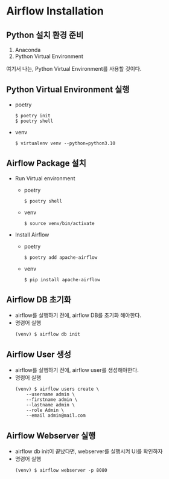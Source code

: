 # Airflow Installation

## Python 설치 환경 준비

1. Anaconda
2. Python Virtual Environment

여기서 나는, Python Virtual Environment를 사용할 것이다.

## Python Virtual Environment 실행

- poetry
  ```shell
  $ poetry init
  $ poetry shell
  ```
- venv
  ```shell
  $ virtualenv venv --python=python3.10
  ```

## Airflow Package 설치

- Run Virtual environment

  - poetry
    ```shell
    $ poetry shell
    ```
  - venv
    ```shell
    $ source venv/bin/activate
    ```

- Install Airflow
  - poetry
    ```shell
    $ poetry add apache-airflow
    ```
  - venv
    ```shell
    $ pip install apache-airflow
    ```

## Airflow DB 초기화

- airflow를 실행하기 전에, airflow DB를 초기화 해야한다.
- 명령어 실행
  ```shell
  (venv) $ airflow db init
  ```

## Airflow User 생성

- airflow를 실행하기 전에, airflow user를 생성해야한다.
- 명령어 실행
  ```shell
  (venv) $ airflow users create \
      --username admin \
      --firstname admin \
      --lastname admin \
      --role Admin \
      --email admin@mail.com
  ```

## Airflow Webserver 실행

- airflow db init이 끝났다면, webserver를 실행시켜 UI를 확인하자
- 명령어 실행
  ```shell
  (venv) $ airflow webserver -p 8080
  ```
